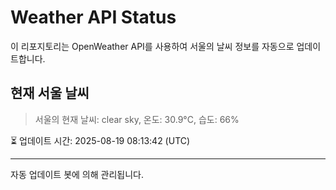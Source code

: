 
# Weather API Status

이 리포지토리는 OpenWeather API를 사용하여 서울의 날씨 정보를 자동으로 업데이트합니다.

## 현재 서울 날씨
> 서울의 현재 날씨: clear sky, 온도: 30.9°C, 습도: 66%

⏳ 업데이트 시간: 2025-08-19 08:13:42 (UTC)

---
자동 업데이트 봇에 의해 관리됩니다.
